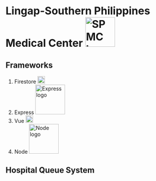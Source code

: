 # Lingap-Southern Philippines Medical Center <img src="https://user-images.githubusercontent.com/93513050/209300816-6cdf3d85-3f40-4c59-8662-a4ddeaea3f88.png" width="80" alt="SPMC logo">

## Frameworks
1. Firestore <img src="https://user-images.githubusercontent.com/93513050/209303712-4f4f9bd7-aff0-4b80-8f51-4bca464b5fcb.png" width="20" alt="Firestore logo">  
2. Express <img src="https://user-images.githubusercontent.com/93513050/209308647-77abafbd-f2c7-463a-b255-143a1eaa29e0.png" width="80" alt="Express logo">  
3. Vue <img src="https://user-images.githubusercontent.com/93513050/209304580-2419d72a-d678-4e1b-9b4d-f600eff4bf19.png" width="20" alt="Vue logo">  
3. Node <img src="https://user-images.githubusercontent.com/93513050/209304583-b7642424-6668-48d3-96a0-f5cc2bbe47dc.png" width="80" alt="Node logo">  

## Hospital Queue System
